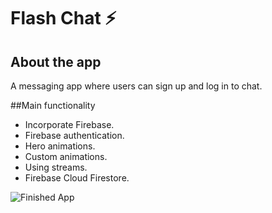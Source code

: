 
# Flash Chat ⚡️


## About the app

A messaging app where users can sign up and log in to chat.


##Main functionality

- Incorporate Firebase.
- Firebase authentication.
- Hero animations.
- Custom animations. 
- Using streams.
- Firebase Cloud Firestore.

![Finished App](https://github.com/arsalansasa/images/blob/main/flash_chat_demo.gif)
